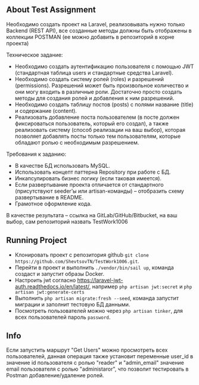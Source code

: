 ## About Test Assignment


Необходимо создать проект на Laravel, реализовывать нужно только Backend (REST API), все созданные методы должны быть отображены в коллекции POSTMAN (ее можно добавить в репозиторий в корне проекта)


Техническое задание:

- Необходимо создать аутентификацию пользователя с помощью JWT (стандартная таблица users и стандартные средства Laravel).
- Необходимо создать систему ролей (roles) и разрешений (permissions). Разрешений может быть произвольное количество и они могу входить в различные роли. Достаточно просто создать методы для создания ролей и добавления к ним разрешений.
- Необходимо создать таблицу постов (posts) с полями название (title) и содержание (content).
- Реализовать добавление поста пользователем (в посте должен фиксироваться пользователь, который его создал), а также реализовать систему (способ реализации на ваш выбор), которая позволяет добавлять посты только тем пользователям, которые обладают ролью с необходимым разрешением.


Требования к заданию:

- В качестве БД использовать MySQL.
- Использовать концепт паттерна Repository при работе с БД.
- Инкапсулировать бизнес логику (если таковая имеется).
- Если развертывание проекта отличается от стандартного (присутствуют seeder’ы или artisan-команды) – отобразить схему развертывание в README.
- Грамотное оформление кода.


В качестве результата – ссылка на GitLab/GitHub/Bitbucket, на ваш выбор, сам репозиторий назвать TestWork1006

## Running Project

- Клонировать проект с репозитория github `git clone https://github.com/ShevtsovTN/TestWork1006.git`.
- Перейти в проект и выполнить `./vendor/bin/sail up`, команда создаст и запустит образы Docker.
- Настроить jwt согласно https://laravel-jwt-auth.readthedocs.io/en/latest/, например `php artisan jwt:secret` и `php artisan jwt:generate-certs`
- Выполнить `php artisan migrate:fresh --seed`, команда запустит миграции и заполнит тестовую БД данными.
- Посмотреть пользователей можно через `php artisan tinker`, для всех пользователей пароль `password`.

## Info

Если запустить маршрут "Get Users" можно просмотреть всех пользователей, 
данная операция также установит переменные user_id в значение id пользователя с ролью "reader" и "admin_email" значение email пользователя с ролью "administaror", 
что позволит тестировать в Postman добавление/удаление ролей.
